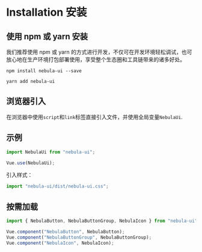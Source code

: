 # Installation 安装

## 使用 npm 或 yarn 安装

我们推荐使用 npm 或 yarn 的方式进行开发，不仅可在开发环境轻松调试，也可放心地在生产环境打包部署使用，享受整个生态圈和工具链带来的诸多好处。

```
npm install nebula-ui --save
```

```
yarn add nebula-ui
```

## 浏览器引入

在浏览器中使用`script`和`link`标签直接引入文件，并使用全局变量`NebulaUi`.

## 示例

```js
import NebulaUi from "nebula-ui";

Vue.use(NebulaUi);
```

引入样式：

```js
import "nebula-ui/dist/nebula-ui.css";
```

## 按需加载

```js
import { NebulaButton, NebulaButtonGroup, NebulaIcon } from "nebula-ui";

Vue.component("NebulaButton", NebulaButton);
Vue.component("NebulaButtonGroup", NebulaButtonGroup);
Vue.component("NebulaIcon", NebulaIcon);
```
